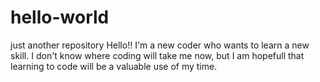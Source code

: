 # hello-world
just another repository
Hello!! I'm a new coder who wants to learn a new skill. I don't know where coding will take me now, but I am hopefull that learning to code will be a valuable use of my time. 

